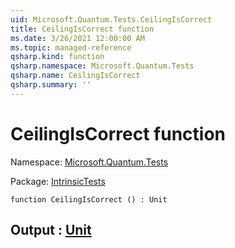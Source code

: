 ```yaml
---
uid: Microsoft.Quantum.Tests.CeilingIsCorrect
title: CeilingIsCorrect function
ms.date: 3/26/2021 12:00:00 AM
ms.topic: managed-reference
qsharp.kind: function
qsharp.namespace: Microsoft.Quantum.Tests
qsharp.name: CeilingIsCorrect
qsharp.summary: ''
---
```


# CeilingIsCorrect function

Namespace: [Microsoft.Quantum.Tests](xref:Microsoft.Quantum.Tests)

Package: [IntrinsicTests](https://nuget.org/packages/IntrinsicTests)




```qsharp
function CeilingIsCorrect () : Unit
```


## Output : [Unit](xref:microsoft.quantum.lang-ref.unit)

